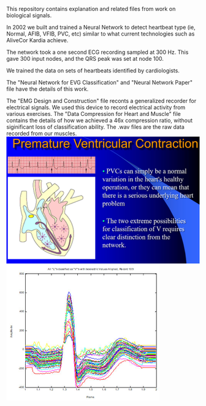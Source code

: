 This repository contains explanation and related files from work on biological signals.

In 2002 we built and trained a Neural Network to detect heartbeat type (ie, Normal, AFIB, VFIB, PVC, etc) similar to what current technologies such as AliveCor Kardia achieve. 

The network took a one second ECG recording sampled at 300 Hz. This gave 300 input nodes, and the QRS peak was set at node 100. 

We trained the data on sets of heartbeats identified by cardiologists. 

The "Neural Network for EVG Classification" and "Neural Network Paper" file have the details of this work. 

The "EMG Design and Construction" file reconts a generalized recorder for electrical signals. We used this device to record electrical activity from various exercises. 
The "Data Compression for Heart and Muscle" file contains the details of how we achieved a 46x compression ratio, without siginificant loss of classification ability. 
The .wav files are the raw data recorded from our muscles. 
![heartbeat](https://github.com/billpottle/Heartbeat-Neural-Network/blob/master/Image2.jpg)
![heartbeat](https://github.com/billpottle/Heartbeat-Neural-Network/blob/master/Image1.jpg)
